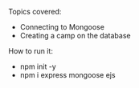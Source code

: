 Topics covered:

- Connecting to Mongoose
- Creating a camp on the database

How to run it:

- npm init -y
- npm i express mongoose ejs